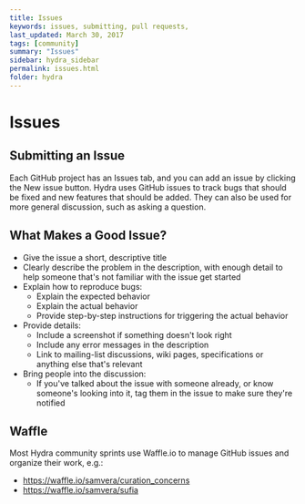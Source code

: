 ```yaml
---
title: Issues
keywords: issues, submitting, pull requests,
last_updated: March 30, 2017
tags: [community]
summary: "Issues"
sidebar: hydra_sidebar
permalink: issues.html
folder: hydra
---
```


# Issues

## Submitting an Issue

Each GitHub project has an Issues tab, and you can add an issue by clicking the New issue button.
Hydra uses GitHub issues to track bugs that should be fixed and new features that should be added.
They can also be used for more general discussion, such as asking a question.

## What Makes a Good Issue?

* Give the issue a short, descriptive title
* Clearly describe the problem in the description, with enough detail to help someone that's not
  familiar with the issue get started
* Explain how to reproduce bugs:
  * Explain the expected behavior
  * Explain the actual behavior
  * Provide step-by-step instructions for triggering the actual behavior
* Provide details:
  * Include a screenshot if something doesn't look right
  * Include any error messages in the description
  * Link to mailing-list discussions, wiki pages, specifications or anything else that's relevant
* Bring people into the discussion:
  * If you've talked about the issue with someone already, or know someone's looking into it, tag
    them in the issue to make sure they're notified

## Waffle

Most Hydra community sprints use Waffle.io to manage GitHub issues and organize their work, e.g.:

* https://waffle.io/samvera/curation_concerns
* https://waffle.io/samvera/sufia
